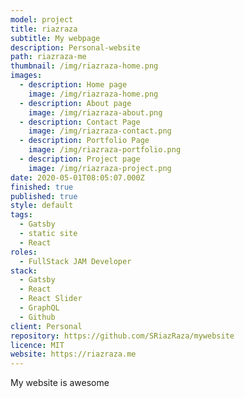 ```yaml
---
model: project
title: riazraza
subtitle: My webpage
description: Personal-website
path: riazraza-me
thumbnail: /img/riazraza-home.png
images:
  - description: Home page
    image: /img/riazraza-home.png
  - description: About page
    image: /img/riazraza-about.png
  - description: Contact Page
    image: /img/riazraza-contact.png
  - description: Portfolio Page
    image: /img/riazraza-portfolio.png
  - description: Project page
    image: /img/riazraza-project.png
date: 2020-05-01T08:05:07.000Z
finished: true
published: true
style: default
tags:
  - Gatsby
  - static site
  - React
roles:
  - FullStack JAM Developer
stack:
  - Gatsby
  - React
  - React Slider
  - GraphQL
  - Github
client: Personal
repository: https://github.com/SRiazRaza/mywebsite
licence: MIT
website: https://riazraza.me
---
```

My website is awesome
